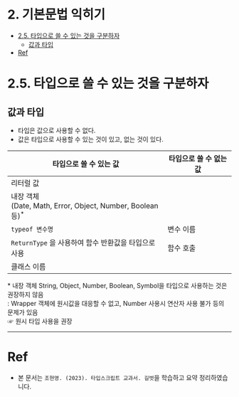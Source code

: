 # 2. 기본문법 익히기 <!-- omit in toc -->

- [2.5. 타입으로 쓸 수 있는 것을 구분하자](#25-타입으로-쓸-수-있는-것을-구분하자)
  - [값과 타입](#값과-타입)
- [Ref](#ref)

# 2.5. 타입으로 쓸 수 있는 것을 구분하자

## 값과 타입

- 타입은 값으로 사용할 수 없다.
- 값은 타입으로 사용할 수 있는 것이 있고, 없는 것이 있다.

| 타입으로 쓸 수 있는 값                                                    | 타입으로 쓸 수 없는 값 |
| ------------------------------------------------------------------------- | ---------------------- |
| 리터럴 값                                                                 |                        |
| 내장 객체<br>(Date, Math, Error, Object, Number, Boolean 등)<sup>\*</sup> |                        |
| `typeof 변수명`                                                           | 변수 이름<br>          |
| `ReturnType` 을 사용하여 함수 반환값을 타입으로 사용                      | 함수 호출              |
| 클래스 이름                                                               |                        |

\* 내장 객체 String, Object, Number, Boolean, Symbol을 타입으로 사용하는 것은 권장하지 않음
<br> : Wrapper 객체에 원시값을 대응할 수 없고, Number 사용시 연산자 사용 불가 등의 문제가 있음
<br> ☞ 원시 타입 사용을 권장

---

# Ref

- 본 문서는 `조현영. (2023). 타입스크립트 교과서. 길벗`을 학습하고 요약 정리하였습니다.
